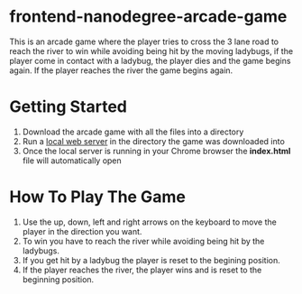 frontend-nanodegree-arcade-game
===============================

This is an arcade game where the player tries to cross the 3 lane road to reach the river to win while avoiding being hit by the moving ladybugs, if the player come in contact with a ladybug, the player dies and the game begins again. If the player reaches the river the game begins again.

# Getting Started
1. Download the arcade game with all the files into a directory
2. Run a [local web server](http://jasonwatmore.com/post/2016/06/22/nodejs-setup-simple-http-server-local-web-server) in the directory the game was downloaded into
3. Once the local server is running in your Chrome browser the **index.html** file will automatically open

# How To Play The Game
1. Use the up, down, left and right arrows on the keyboard to move the player in the direction you want.
2. To win you have to reach the river while avoiding being hit by the ladybugs.
3. If you get hit by a ladybug the player is reset to the begining position.
4. If the player reaches the river, the player wins and is reset to the beginning position.
